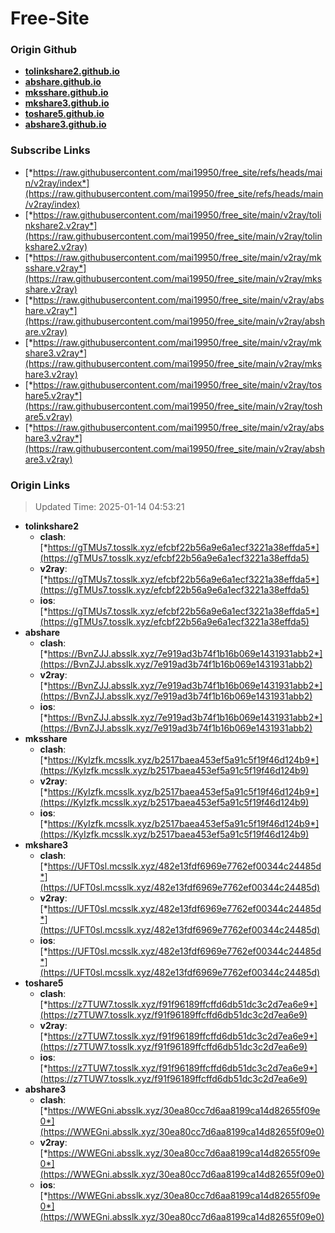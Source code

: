 # Free-Site

### Origin Github

- [**tolinkshare2.github.io**](https://github.com/tolinkshare2/tolinkshare2.github.io)
- [**abshare.github.io**](https://github.com/abshare/abshare.github.io)
- [**mksshare.github.io**](https://github.com/mksshare/mksshare.github.io)
- [**mkshare3.github.io**](https://github.com/mkshare3/mkshare3.github.io)
- [**toshare5.github.io**](https://github.com/toshare5/toshare5.github.io)
- [**abshare3.github.io**](https://github.com/abshare3/abshare3.github.io)

### Subscribe Links

- [*https://raw.githubusercontent.com/mai19950/free_site/refs/heads/main/v2ray/index*](https://raw.githubusercontent.com/mai19950/free_site/refs/heads/main/v2ray/index)
- [*https://raw.githubusercontent.com/mai19950/free_site/main/v2ray/tolinkshare2.v2ray*](https://raw.githubusercontent.com/mai19950/free_site/main/v2ray/tolinkshare2.v2ray)
- [*https://raw.githubusercontent.com/mai19950/free_site/main/v2ray/mksshare.v2ray*](https://raw.githubusercontent.com/mai19950/free_site/main/v2ray/mksshare.v2ray)
- [*https://raw.githubusercontent.com/mai19950/free_site/main/v2ray/abshare.v2ray*](https://raw.githubusercontent.com/mai19950/free_site/main/v2ray/abshare.v2ray)
- [*https://raw.githubusercontent.com/mai19950/free_site/main/v2ray/mkshare3.v2ray*](https://raw.githubusercontent.com/mai19950/free_site/main/v2ray/mkshare3.v2ray)
- [*https://raw.githubusercontent.com/mai19950/free_site/main/v2ray/toshare5.v2ray*](https://raw.githubusercontent.com/mai19950/free_site/main/v2ray/toshare5.v2ray)
- [*https://raw.githubusercontent.com/mai19950/free_site/main/v2ray/abshare3.v2ray*](https://raw.githubusercontent.com/mai19950/free_site/main/v2ray/abshare3.v2ray)

### Origin Links

> Updated Time: 2025-01-14 04:53:21

- **tolinkshare2**
  - **clash**: [*https://gTMUs7.tosslk.xyz/efcbf22b56a9e6a1ecf3221a38effda5*](https://gTMUs7.tosslk.xyz/efcbf22b56a9e6a1ecf3221a38effda5)
  - **v2ray**: [*https://gTMUs7.tosslk.xyz/efcbf22b56a9e6a1ecf3221a38effda5*](https://gTMUs7.tosslk.xyz/efcbf22b56a9e6a1ecf3221a38effda5)
  - **ios**: [*https://gTMUs7.tosslk.xyz/efcbf22b56a9e6a1ecf3221a38effda5*](https://gTMUs7.tosslk.xyz/efcbf22b56a9e6a1ecf3221a38effda5)
- **abshare**
  - **clash**: [*https://BvnZJJ.absslk.xyz/7e919ad3b74f1b16b069e1431931abb2*](https://BvnZJJ.absslk.xyz/7e919ad3b74f1b16b069e1431931abb2)
  - **v2ray**: [*https://BvnZJJ.absslk.xyz/7e919ad3b74f1b16b069e1431931abb2*](https://BvnZJJ.absslk.xyz/7e919ad3b74f1b16b069e1431931abb2)
  - **ios**: [*https://BvnZJJ.absslk.xyz/7e919ad3b74f1b16b069e1431931abb2*](https://BvnZJJ.absslk.xyz/7e919ad3b74f1b16b069e1431931abb2)
- **mksshare**
  - **clash**: [*https://KyIzfk.mcsslk.xyz/b2517baea453ef5a91c5f19f46d124b9*](https://KyIzfk.mcsslk.xyz/b2517baea453ef5a91c5f19f46d124b9)
  - **v2ray**: [*https://KyIzfk.mcsslk.xyz/b2517baea453ef5a91c5f19f46d124b9*](https://KyIzfk.mcsslk.xyz/b2517baea453ef5a91c5f19f46d124b9)
  - **ios**: [*https://KyIzfk.mcsslk.xyz/b2517baea453ef5a91c5f19f46d124b9*](https://KyIzfk.mcsslk.xyz/b2517baea453ef5a91c5f19f46d124b9)
- **mkshare3**
  - **clash**: [*https://UFT0sl.mcsslk.xyz/482e13fdf6969e7762ef00344c24485d*](https://UFT0sl.mcsslk.xyz/482e13fdf6969e7762ef00344c24485d)
  - **v2ray**: [*https://UFT0sl.mcsslk.xyz/482e13fdf6969e7762ef00344c24485d*](https://UFT0sl.mcsslk.xyz/482e13fdf6969e7762ef00344c24485d)
  - **ios**: [*https://UFT0sl.mcsslk.xyz/482e13fdf6969e7762ef00344c24485d*](https://UFT0sl.mcsslk.xyz/482e13fdf6969e7762ef00344c24485d)
- **toshare5**
  - **clash**: [*https://z7TUW7.tosslk.xyz/f91f96189ffcffd6db51dc3c2d7ea6e9*](https://z7TUW7.tosslk.xyz/f91f96189ffcffd6db51dc3c2d7ea6e9)
  - **v2ray**: [*https://z7TUW7.tosslk.xyz/f91f96189ffcffd6db51dc3c2d7ea6e9*](https://z7TUW7.tosslk.xyz/f91f96189ffcffd6db51dc3c2d7ea6e9)
  - **ios**: [*https://z7TUW7.tosslk.xyz/f91f96189ffcffd6db51dc3c2d7ea6e9*](https://z7TUW7.tosslk.xyz/f91f96189ffcffd6db51dc3c2d7ea6e9)
- **abshare3**
  - **clash**: [*https://WWEGni.absslk.xyz/30ea80cc7d6aa8199ca14d82655f09e0*](https://WWEGni.absslk.xyz/30ea80cc7d6aa8199ca14d82655f09e0)
  - **v2ray**: [*https://WWEGni.absslk.xyz/30ea80cc7d6aa8199ca14d82655f09e0*](https://WWEGni.absslk.xyz/30ea80cc7d6aa8199ca14d82655f09e0)
  - **ios**: [*https://WWEGni.absslk.xyz/30ea80cc7d6aa8199ca14d82655f09e0*](https://WWEGni.absslk.xyz/30ea80cc7d6aa8199ca14d82655f09e0)
